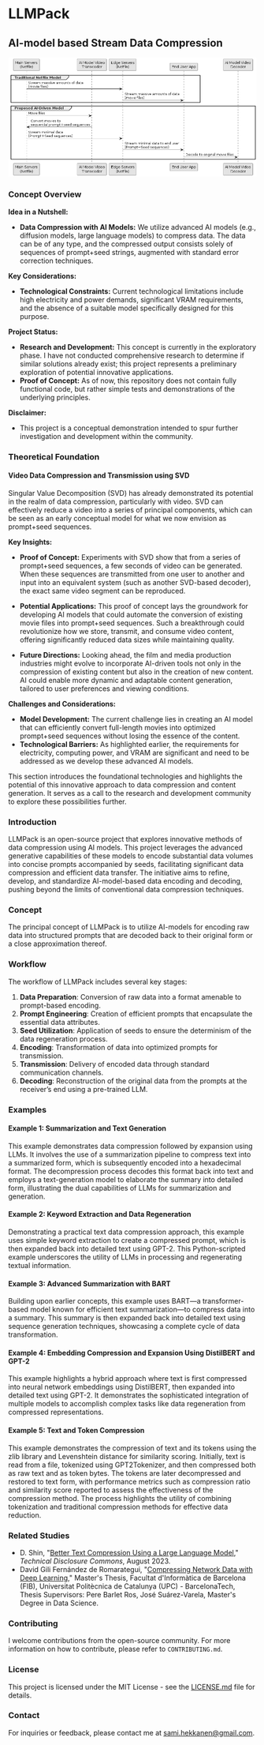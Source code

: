 # LLMPack
## AI-model based Stream Data Compression
![Your Diagram Title](/the_idea.png)

### Concept Overview

**Idea in a Nutshell:**
- **Data Compression with AI Models:** We utilize advanced AI models (e.g., diffusion models, large language models) to compress data. The data can be of any type, and the compressed output consists solely of sequences of prompt+seed strings, augmented with standard error correction techniques.
  
**Key Considerations:**
- **Technological Constraints:** Current technological limitations include high electricity and power demands, significant VRAM requirements, and the absence of a suitable model specifically designed for this purpose.
  
**Project Status:**
- **Research and Development:** This concept is currently in the exploratory phase. I have not conducted comprehensive research to determine if similar solutions already exist; this project represents a preliminary exploration of potential innovative applications.
- **Proof of Concept:** As of now, this repository does not contain fully functional code, but rather simple tests and demonstrations of the underlying principles.

**Disclaimer:**
- This project is a conceptual demonstration intended to spur further investigation and development within the community.

### Theoretical Foundation

#### Video Data Compression and Transmission using SVD

Singular Value Decomposition (SVD) has already demonstrated its potential in the realm of data compression, particularly with video. SVD can effectively reduce a video into a series of principal components, which can be seen as an early conceptual model for what we now envision as prompt+seed sequences.

**Key Insights:**
- **Proof of Concept:** Experiments with SVD show that from a series of prompt+seed sequences, a few seconds of video can be generated. When these sequences are transmitted from one user to another and input into an equivalent system (such as another SVD-based decoder), the exact same video segment can be reproduced.
  
- **Potential Applications:** This proof of concept lays the groundwork for developing AI models that could automate the conversion of existing movie files into prompt+seed sequences. Such a breakthrough could revolutionize how we store, transmit, and consume video content, offering significantly reduced data sizes while maintaining quality.

- **Future Directions:** Looking ahead, the film and media production industries might evolve to incorporate AI-driven tools not only in the compression of existing content but also in the creation of new content. AI could enable more dynamic and adaptable content generation, tailored to user preferences and viewing conditions.

**Challenges and Considerations:**
- **Model Development:** The current challenge lies in creating an AI model that can efficiently convert full-length movies into optimized prompt+seed sequences without losing the essence of the content.
- **Technological Barriers:** As highlighted earlier, the requirements for electricity, computing power, and VRAM are significant and need to be addressed as we develop these advanced AI models.

This section introduces the foundational technologies and highlights the potential of this innovative approach to data compression and content generation. It serves as a call to the research and development community to explore these possibilities further.


### Introduction
LLMPack is an open-source project that explores innovative methods of data compression using AI models. This project leverages the advanced generative capabilities of these models to encode substantial data volumes into concise prompts accompanied by seeds, facilitating significant data compression and efficient data transfer. The initiative aims to refine, develop, and standardize AI-model-based data encoding and decoding, pushing beyond the limits of conventional data compression techniques.


### Concept
The principal concept of LLMPack is to utilize AI-models for encoding raw data into structured prompts that are decoded back to their original form or a close approximation thereof. 

### Workflow
The workflow of LLMPack includes several key stages:
1. **Data Preparation**: Conversion of raw data into a format amenable to prompt-based encoding.
2. **Prompt Engineering**: Creation of efficient prompts that encapsulate the essential data attributes.
3. **Seed Utilization**: Application of seeds to ensure the determinism of the data regeneration process.
4. **Encoding**: Transformation of data into optimized prompts for transmission.
5. **Transmission**: Delivery of encoded data through standard communication channels.
6. **Decoding**: Reconstruction of the original data from the prompts at the receiver’s end using a pre-trained LLM.

### Examples
#### Example 1: Summarization and Text Generation
This example demonstrates data compression followed by expansion using LLMs. It involves the use of a summarization pipeline to compress text into a summarized form, which is subsequently encoded into a hexadecimal format. The decompression process decodes this format back into text and employs a text-generation model to elaborate the summary into detailed form, illustrating the dual capabilities of LLMs for summarization and generation.

#### Example 2: Keyword Extraction and Data Regeneration
Demonstrating a practical text data compression approach, this example uses simple keyword extraction to create a compressed prompt, which is then expanded back into detailed text using GPT-2. This Python-scripted example underscores the utility of LLMs in processing and regenerating textual information.

#### Example 3: Advanced Summarization with BART
Building upon earlier concepts, this example uses BART—a transformer-based model known for efficient text summarization—to compress data into a summary. This summary is then expanded back into detailed text using sequence generation techniques, showcasing a complete cycle of data transformation.

#### Example 4: Embedding Compression and Expansion Using DistilBERT and GPT-2
This example highlights a hybrid approach where text is first compressed into neural network embeddings using DistilBERT, then expanded into detailed text using GPT-2. It demonstrates the sophisticated integration of multiple models to accomplish complex tasks like data regeneration from compressed representations.

#### Example 5: Text and Token Compression
This example demonstrates the compression of text and its tokens using the zlib library and Levenshtein distance for similarity scoring. Initially, text is read from a file, tokenized using GPT2Tokenizer, and then compressed both as raw text and as token bytes. The tokens are later decompressed and restored to text form, with performance metrics such as compression ratio and similarity score reported to assess the effectiveness of the compression method. The process highlights the utility of combining tokenization and traditional compression methods for effective data reduction.


### Related Studies
- D. Shin, "[Better Text Compression Using a Large Language Model](https://www.tdcommons.org/dpubs_series/6155)," *Technical Disclosure Commons*, August 2023.
- David Gili Fernández de Romarategui, "[Compressing Network Data with Deep Learning](https://upcommons.upc.edu/bitstream/handle/2117/406468/183323.pdf?sequence=2&isAllowed=y)," Master's Thesis, Facultat d'Informàtica de Barcelona (FIB), Universitat Politècnica de Catalunya (UPC) - BarcelonaTech, Thesis Supervisors: Pere Barlet Ros, José Suárez-Varela, Master's Degree in Data Science.

### Contributing
I welcome contributions from the open-source community. For more information on how to contribute, please refer to `CONTRIBUTING.md`.

### License
This project is licensed under the MIT License - see the [LICENSE.md](LICENSE.md) file for details.

### Contact
For inquiries or feedback, please contact me at [sami.hekkanen@gmail.com](mailto:sami.hekkanen@gmail.com).

